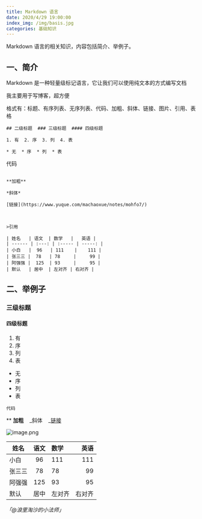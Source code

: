 ```yaml
---
title: Markdown 语言
date: 2020/4/29 19:00:00
index_img: /img/basis.jpg
categories: 基础知识
---
```


Markdown 语言的相关知识，内容包括简介、举例子。


## 一、简介


Markdown 是一种轻量级标记语言，它让我们可以使用纯文本的方式编写文档

我主要用于写博客，超方便


格式有：标题、有序列表、无序列表、代码、加粗、斜体、链接、图片、引用、表格
```
## 二级标题  ### 三级标题  #### 四级标题

1. 有  2. 序  3. 列  4. 表

* 无  * 序  * 列  * 表

```
代码
```

**加粗**

*斜体*

[链接](https://www.yuque.com/machaoxue/notes/mohfo7/)



>引用

| 姓名   | 语文  | 数学   |   英语 |
| ------ | :---: | :----- | -----: |
| 小白   |  96   | 111    |    111 |
| 张三三 |  78   | 78     |     99 |
| 阿强强 |  125  | 93     |     95 |
| 默认   | 居中  | 左对齐 | 右对齐 |
```


## 二、举例子


### 三级标题
#### 四级标题


1. 有
1. 序
1. 列
1. 表



- 无
- 序
- 列
- 表



```
代码
```
**
**加粗**    _斜体    _[链接](https://www.yuque.com/machaoxue/notes/mohfo7/)


![image.png](https://cdn.nlark.com/yuque/0/2020/png/916537/1587718621905-c730c4ca-ea2e-45cf-8131-c4ff94e3b38f.png#align=left&display=inline&height=469&margin=%5Bobject%20Object%5D&name=image.png&originHeight=744&originWidth=593&size=36012&status=done&style=none&width=374)



| 姓名   | 语文  | 数学   |   英语 |
| ------ | :---: | :----- | -----: |
| 小白   |  96   | 111    |    111 |
| 张三三 |  78   | 78     |     99 |
| 阿强强 |  125  | 93     |     95 |
| 默认   | 居中  | 左对齐 | 右对齐 |



_「@浪里淘沙的小法师」_
